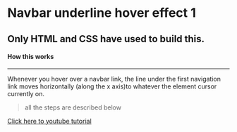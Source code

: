 # Navbar underline hover effect 1
## Only HTML and CSS have used to build this.

#### How this works
___
Whenever you hover over a navbar link, the line under the first navigation link moves horizontally (along the x axis)to whatever the element  cursor currently on.

> all the steps are described below

<!-- links -->
[Click here to youtube tutorial](https://www.youtube.com/channel/UCNeBRrfAylpFJEM8B2vC2_w)

